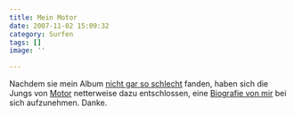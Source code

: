 ```yaml
---
title: Mein Motor
date: 2007-11-02 15:09:32
category: Surfen
tags: []
image: ''

---
```


Nachdem sie mein Album [nicht gar so schlecht](http://www.motor.de/motormeinung/motor.de/misanthrop_psychogramm.html) fanden, haben sich die Jungs von [Motor](http://www.motor.de/) netterweise dazu entschlossen, eine [Biografie von mir](http://www.motor.de/kuenstler/misanthrop) bei sich aufzunehmen. Danke.
